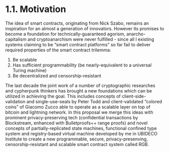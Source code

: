 # 1.1. Motivation

The idea of smart contracts, originating from Nick Szabo, remains an inspiration for an almost a generation of innovators. However its promises to become a foundation for technically-guaranteed agorism, anarcho-capitalism and cryptoanarchism were never fulfilled - since all l existing systems claiming to be “smart contract platforms” so far fail to deliver required properties of the smart contract trilemma:

1. Be scalable
2. Has sufficient programmability (be nearly-equivalent to a universal Turing machine)
3. Be decentralized and censorship-resistant

The last decade the joint work of a number of cryptographic researches and cypherpunk thinkers has brought a new foundations which can be utilized in achieving the goal. This includes concepts of client-side-validation and single-use-seals by Peter Todd and client-validated “colored coins” of Giacomo Zucco able to operate as a scalable layer on top of bitcoin and lightning network. In this proposal we merge this ideas with prominent privacy-preserving tech (confidential transactions by Blockstream, enhanced with Bulletproofs++ range proofs) and novel concepts of partially-replicated state machines, functional confined type system and registry-based virtual machine developed by me in UBIDECO Institute to create a new programmable, secure, privacy-presenving, censorship-resistant and scalable smart contract system called RGB.
